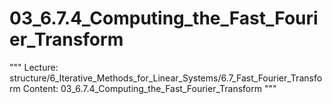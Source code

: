 # 03_6.7.4_Computing_the_Fast_Fourier_Transform

"""
Lecture: structure/6_Iterative_Methods_for_Linear_Systems/6.7_Fast_Fourier_Transform
Content: 03_6.7.4_Computing_the_Fast_Fourier_Transform
"""

